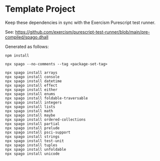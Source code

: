# Template Project

Keep these dependencies in sync with the Exercism Purescript test runner.

See: https://github.com/exercism/purescript-test-runner/blob/main/pre-compiled/spago.dhall

Generated as follows:

```
npm install

npx spago --no-comments --tag <package-set-tag>

npx spago install arrays
npx spago install console
npx spago install datetime
npx spago install effect
npx spago install either
npx spago install enums
npx spago install foldable-traversable
npx spago install integers
npx spago install lists
npx spago install math
npx spago install maybe
npx spago install ordered-collections
npx spago install partial
npx spago install prelude
npx spago install psci-support
npx spago install strings
npx spago install test-unit
npx spago install tuples
npx spago install unfoldable
npx spago install unicode
```
